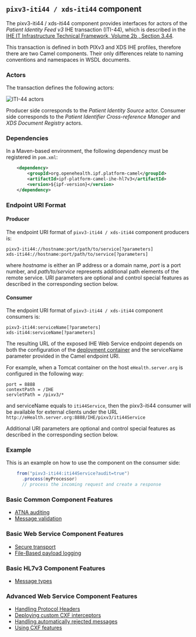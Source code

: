
## `pixv3-iti44 / xds-iti44` component

The pixv3-iti44 / xds-iti44 component provides interfaces for actors of the *Patient Identity Feed v3* IHE transaction (ITI-44),
which is described in the [IHE IT Infrastructure Technical Framework, Volume 2b , Section 3.44](http://ihe.net/uploadedFiles/Documents/ITI/IHE_ITI_TF_Vol2b.pdf).

This transaction is defined in both PIXv3 and XDS IHE profiles, therefore there are two Camel components.
Their only differences relate to naming conventions and namespaces in WSDL documents.

### Actors

The transaction defines the following actors:

![ITI-44 actors](images/iti44.png)

Producer side corresponds to the *Patient Identity Source* actor.
Consumer side corresponds to the *Patient Identifier Cross-reference Manager* and *XDS Document Registry* actors.

### Dependencies

In a Maven-based environment, the following dependency must be registered in `pom.xml`:

```xml
    <dependency>
        <groupId>org.openehealth.ipf.platform-camel</groupId>
        <artifactId>ipf-platform-camel-ihe-hl7v3</artifactId>
        <version>${ipf-version}</version>
    </dependency>
```

### Endpoint URI Format

#### Producer

The endpoint URI format of `pixv3-iti44 / xds-iti44` component producers is:

```
pixv3-iti44://hostname:port/path/to/service[?parameters]
xds-iti44://hostname:port/path/to/service[?parameters]
```

where *hostname* is either an IP address or a domain name, *port* is a port number, and *path/to/service*
represents additional path elements of the remote service.
URI parameters are optional and control special features as described in the corresponding section below.

#### Consumer

The endpoint URI format of `pixv3-iti44 / xds-iti44` component consumers is:

```
pixv3-iti44:serviceName[?parameters]
xds-iti44:serviceName[?parameters]
```

The resulting URL of the exposed IHE Web Service endpoint depends on both the configuration of the [deployment container]
and the serviceName parameter provided in the Camel endpoint URI.

For example, when a Tomcat container on the host `eHealth.server.org` is configured in the following way:

```
port = 8888
contextPath = /IHE
servletPath = /pixv3/*
```

and serviceName equals to `iti44Service`, then the pixv3-iti44 consumer will be available for external clients under the URL
`http://eHealth.server.org:8888/IHE/pixv3/iti44Service`

Additional URI parameters are optional and control special features as described in the corresponding section below.


### Example

This is an example on how to use the component on the consumer side:

```java
    from("pixv3-iti44:iti44Service?audit=true")
      .process(myProcessor)
      // process the incoming request and create a response
```


### Basic Common Component Features

* [ATNA auditing]
* [Message validation]

### Basic Web Service Component Features

* [Secure transport]
* [File-Based payload logging]

### Basic HL7v3 Component Features

* [Message types]

### Advanced Web Service Component Features

* [Handling Protocol Headers]
* [Deploying custom CXF interceptors]
* [Handling automatically rejected messages]
* [Using CXF features]



[ATNA auditing]: ../ipf-platform-camel-ihe/atna.html
[Message validation]: ../ipf-platform-camel-ihe/messageValidation.html

[deployment container]: ../ipf-platform-camel-ihe-ws/deployment.html
[Secure Transport]: ../ipf-platform-camel-ihe-ws/secureTransport.html
[File-Based payload logging]: ../ipf-platform-camel-ihe-ws/payloadLogging.html

[Message types]: messageTypes.html

[Handling Protocol Headers]: ../ipf-platform-camel-ihe-ws/protocolHeaders.html
[Deploying custom CXF interceptors]: ../ipf-platform-camel-ihe-ws/customInterceptors.html
[Handling automatically rejected messages]: ../ipf-platform-camel-ihe-ws/handlingRejected.html
[Using CXF features]: ../ipf-platform-camel-ihe-ws/cxfFeatures.html




